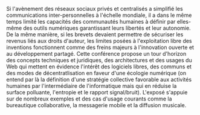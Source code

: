 Si l'avènement des réseaux sociaux privés et centralisés a simplifié les communications inter-personnelles à l'échelle mondiale, il a dans le même temps limité les capacités des communautés humaines à définir par elles-même des outils numériques garantissant leurs libertés et leur autonomie. De la même manière, si les brevets devaient permettre de sécuriser les revenus liés aux droits d'auteur, les limites posées à l'exploitation libre des inventions fonctionnent comme des freins majeurs à l'innovation ouverte et au développement partagé. Cette conférence propose un tour d'horizon des concepts techniques et juridiques, des architectures et des usages du Web qui mettent en évidence l'intérêt des logiciels libres, des communs et des modes de décentratlisation en faveur d'une écologie numérique (on entend par là la définition d'une stratégie collective favorable aux activités humaines par l'intermédiaire de l'informatique mais qui en réduise la surface polluante, l'entropie et le rapport signal/bruit). L'exposé s'appuie sur de nombreux exemples et des cas d'usage courants comme la bureautique collaborative, la messagerie mobile et la diffusion musicale.
